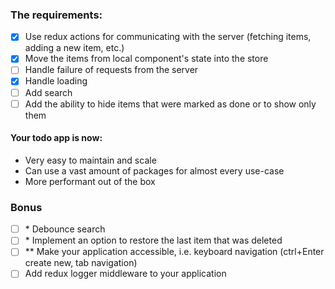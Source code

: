 ### The requirements:
- [x] Use redux actions for communicating with the server (fetching items, adding a new item, etc.)
- [x] Move the items from local component's state into the store
- [ ] Handle failure of requests from the server
- [x] Handle loading
- [ ] Add search
- [ ] Add the ability to hide items that were marked as done or to show only them

#### Your todo app is now:
- Very easy to maintain and scale
- Can use a vast amount of packages for almost every use-case
- More performant out of the box

### Bonus
- [ ] \* Debounce search
- [ ] \* Implement an option to restore the last item that was deleted
- [ ] ** Make your application accessible, i.e. keyboard navigation (ctrl+Enter create new, tab navigation)
- [ ] Add redux logger middleware to your application